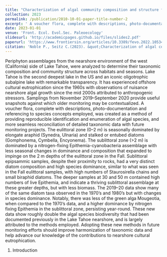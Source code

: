 ```yaml
---
title: "Characterization of algal community composition and structure from the nearshore environment, Lake Tahoe (United States)"
collection: 2023
permalink: /publication/2010-10-01-paper-title-number-2
excerpt: ' A voucher flora, complete with descriptions, photo-documentation and referencing to species concepts employed, was created as a method of providing reproducible identification and enumeration of algal species, and more seamless reconciliation of detailed taxonomic data with future monitoring projects.'
date: 2023-01-01
venue: 'Front. Ecol. Evol.Sec. Paleoecology'
slidesurl: 'http://academicpages.github.io/files/slides2.pdf'
paperurl: 'https://www.frontiersin.org/articles/10.3389/fevo.2022.1053499/full'
citation: 'Noble P., Seitz C.(2023). &quot;Characterization of algal community composition and structure from the nearshore environment, Lake Tahoe (United States).&quot; <i>Front. Ecol. Evol.Sec. Paleoecology</i>. 10.'
---
```


Periphyton assemblages from the nearshore environment of the west (California) side of Lake Tahoe, were analyzed to determine their taxonomic composition and community structure across habitats and seasons. Lake Tahoe is the second deepest lake in the US and an iconic oligotrophic subalpine lake with remarkable transparency. It has experienced offshore cultural eutrophication since the 1960s with observations of nuisance nearshore algal growth since the mid 2000s attributed to anthropogenic stressors. Samplings from November 2019–September 2020 provide useful snapshots against which older monitoring may be contextualized. A voucher flora, complete with descriptions, photo-documentation and referencing to species concepts employed, was created as a method of providing reproducible identification and enumeration of algal species, and more seamless reconciliation of detailed taxonomic data with future monitoring projects. The eulittoral zone (0–2 m) is seasonally dominated by elongate araphid (Synedra, Ulnaria) and stalked or entubed diatoms (Gomphonema, Cymbella, Encyonema). The sublittoral zone (>2 m) is dominated by a nitrogen-fixing Epithemia-cyanobacteria assemblage with less seasonal changes in dominance and composition that expanded to impinge on the 2 m depths of the eulittoral zone in the Fall. Sublittoral epipsammic samples, despite their proximity to rocks, had a very distinct diatom composition and high species dominance, similar to what was seen in the Fall eulittoral samples, with high numbers of Staurosirella chains and small biraphid diatoms. The deeper samples at 30 and 50 m contained high numbers of live Epithemia, and indicate a thriving sublittoral assemblage at these greater depths, but with less biomass. The 2019–20 data show many of the same diatom taxa observed in the 1970’s and 1980’s but with changes in species dominance. Notably, there was less of the green alga Mougeotia, when compared to the 1970’s data, and a higher dominance by nitrogen fixing Epithemia in the sublittoral zone, persisting year-round. These new data show roughly double the algal species biodiversity that had been documented previously in the Lake Tahoe nearshore, and is largely attributed to the methods employed. Adopting these new methods in future monitoring efforts should improve harmonization of taxonomic data and help advance our knowledge of the contributions to nearshore cultural eutrophication.

1. Introduction
